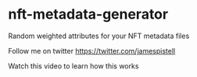 # nft-metadata-generator
Random weighted attributes for your NFT metadata files

Follow me on twitter https://twitter.com/jamespistell

Watch this video to learn how this works
